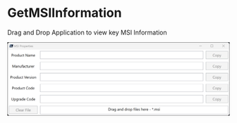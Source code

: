 # GetMSIInformation
Drag and Drop Application to view key MSI Information

 ![FirstLoad](/Images/Application_FirstLoad.png)

